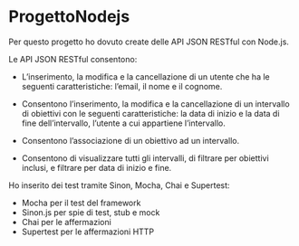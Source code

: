 # ProgettoNodejs

Per questo progetto ho dovuto create delle API JSON RESTful con Node.js.

Le API JSON RESTful consentono:

- L’inserimento, la modifica e la cancellazione di un utente che ha le seguenti caratteristiche: l’email, il nome e il cognome.

- Consentono l’inserimento, la modifica e la cancellazione di un intervallo di obiettivi con le seguenti caratteristiche: la data di inizio e la data di fine dell’intervallo, l’utente a cui appartiene l’intervallo.

- Consentono l’associazione di un obiettivo ad un intervallo.

- Consentono di visualizzare tutti gli intervalli, di filtrare per obiettivi inclusi, e filtrare per data di inizio e fine.

Ho inserito dei test tramite Sinon, Mocha, Chai e Supertest:

- Mocha per il test del framework
- Sinon.js per spie di test, stub e mock
- Chai per le affermazioni
- Supertest per le affermazioni HTTP
